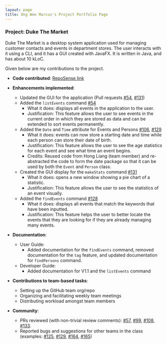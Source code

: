 ```yaml
---
layout: page
title: Ong Wee Marcus's Project Portfolio Page
---
```


### Project: Duke The Market

Duke The Market is a desktop system application
used for managing customer contacts and events in department stores. The user interacts with it using a CLI,
and it has a GUI created with JavaFX. It is written in Java, and has about 10 kLoC.

Given below are my contributions to the project.

* **Code contributed**: [RepoSense link](https://nus-cs2103-ay2223s1.github.io/tp-dashboard/?search=lfrostbytee&breakdown=true)

* **Enhancements implemented**:
    * Updated the GUI for the application (Pull requests [\#54](https://github.com/AY2223S1-CS2103-F09-2/tp/pull/54), [\#131](https://github.com/AY2223S1-CS2103-F09-2/tp/pull/131))
    * Added the `listEvents` command [\#54](https://github.com/AY2223S1-CS2103-F09-2/tp/pull/54)
        * What it does: displays all events in the application to the user.
        * Justification: This feature allows the user to see events in the current order in which they are stored as data and can be extended to sort events permanently.
    * Added the `Date` and `Time` attribute for Events and Persons [\#106](https://github.com/AY2223S1-CS2103-F09-2/tp/pull/106), [\#129](https://github.com/AY2223S1-CS2103-F09-2/tp/pull/129)
        * What it does: events can now store a starting date and time while each person can store their date of birth.
        * Justification: This feature allows the user to see the age statistics for each event and see what time an event begins.
        * Credits: Reused code from Hong Liang (team member) and re-abstracted the code to form the date package so that it can be used by both the `Event` and `Person` class.
    * Created the GUI display for the `makeStats` command [\#131](https://github.com/AY2223S1-CS2103-F09-2/tp/pull/131)
        * What it does: opens a new window showing a pie chart of a statistic.
        * Justification: This feature allows the user to see the statistics of an event visually.
    * Added the `findEvents` command [\#128](https://github.com/AY2223S1-CS2103-F09-2/tp/pull/128)
        * What it does: displays all events that match the keywords that have been inputted.
        * Justification: This feature helps the user to better locate the events that they are looking for if they are already managing many events.

* **Documentation**:
    * User Guide:
        * Added documentation for the `findEvents` command, removed documentation for the `tag` feature, and updated documentation for `findPersons` command.
    * Developer Guide:
        * Added documentation for V1.1 and the `listEvents` command

* **Contributions to team-based tasks**:
    * Setting up the GitHub team org/repo
    * Organizing and facilitating weekly team meetings
    * Distributing workload amongst team members

* **Community**:
    * PRs reviewed (with non-trivial review comments): [\#57](https://github.com/AY2223S1-CS2103-F09-2/tp/pull/57), [\#99](https://github.com/AY2223S1-CS2103-F09-2/tp/pull/99), [\#108](https://github.com/AY2223S1-CS2103-F09-2/tp/pull/108), [\#133](https://github.com/AY2223S1-CS2103-F09-2/tp/pull/133).
    * Reported bugs and suggestions for other teams in the class (examples: [\#125](https://github.com/AY2223S1-CS2103T-W17-1/tp/issues/125), [\#129](https://github.com/AY2223S1-CS2103T-W17-1/tp/issues/129), [\#164](https://github.com/AY2223S1-CS2103T-W17-1/tp/issues/164), [\#165](https://github.com/AY2223S1-CS2103T-W17-1/tp/issues/165))
